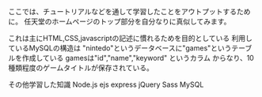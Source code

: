 ここでは、チュートリアルなどを通して学習したことをアウトプットするために。
任天堂のホームページのトップ部分を自分なりに真似してみます。


これは主にHTML,CSS,javascriptの記述に慣れるためを目的としている
利用しているMySQLの構造は
"nintedo"というデータベースに"games"というテーブルを作成している
gamesは"id","name","keyword"
というカラム からなり、10種類程度のゲームタイトルが保存されている。


その他学習した知識
 Node.js
  ejs
  express
 jQuery
 Sass
 MySQL

